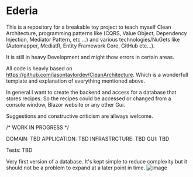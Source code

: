 # Ederia
This is a repository for a breakable toy project to teach myself Clean Architecture, programming patterns like (CQRS, Value Object, Dependency Injection, Mediator Pattern, etc ...) and various technologies/NuGets like (Automapper, MediatR, Entity Framework Core, GitHub etc...).

It is still in heavy Development and might thow errors in certain areas. 

All code is heavly based on https://github.com/jasontaylordev/CleanArchitecture. Which is a wonderfull template and explanation of everything mentioned above.

In general I want to create the backend and access for a database that stores recipes. So the recipes could be accessed or changed from a console window, Blazor website or any other Gui.  

Suggestions and constructive criticism are allways welcome. 

/* WORK IN PROGRESS */

DOMAIN: TBD
APPLICATION: TBD
INFRASTRCTURE: TBD
GUI: TBD

Tests: TBD

Very first version of a database. It's kept simple to reduce complexity but it should not be a problem to expand at a later point in time.
![image](https://user-images.githubusercontent.com/23700090/172070591-7a6d38c0-6706-4e1b-914d-14a29652c9d7.png)
